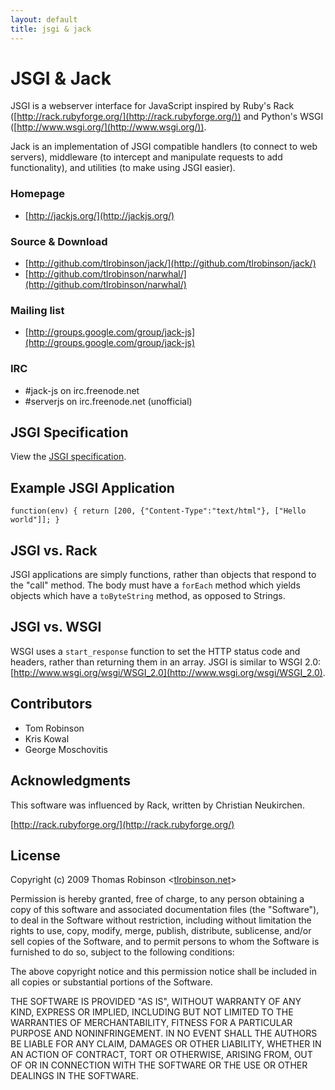 ```yaml
---
layout: default
title: jsgi & jack
---
```


JSGI & Jack
===========

JSGI is a webserver interface for JavaScript inspired by Ruby's Rack ([http://rack.rubyforge.org/](http://rack.rubyforge.org/)) and Python's WSGI ([http://www.wsgi.org/](http://www.wsgi.org/)).

Jack is an implementation of JSGI compatible handlers (to connect to web servers), middleware (to intercept and manipulate requests to add functionality), and utilities (to make using JSGI easier).

### Homepage

* [http://jackjs.org/](http://jackjs.org/)

### Source & Download

* [http://github.com/tlrobinson/jack/](http://github.com/tlrobinson/jack/)
* [http://github.com/tlrobinson/narwhal/](http://github.com/tlrobinson/narwhal/)

### Mailing list

* [http://groups.google.com/group/jack-js](http://groups.google.com/group/jack-js)

### IRC

* \#jack-js on irc.freenode.net
* \#serverjs on irc.freenode.net (unofficial)


JSGI Specification
------------------

View the [JSGI specification](http://jackjs.org/jsgi-spec.html).


Example JSGI Application
------------------------

    function(env) { return [200, {"Content-Type":"text/html"}, ["Hello world"]]; }


JSGI vs. Rack
-------------

JSGI applications are simply functions, rather than objects that respond to the "call" method. The body must have a `forEach` method which yields objects which have a `toByteString` method, as opposed to Strings.


JSGI vs. WSGI
-------------

WSGI uses a `start_response` function to set the HTTP status code and headers, rather than returning them in an array. JSGI is similar to WSGI 2.0: [http://www.wsgi.org/wsgi/WSGI_2.0](http://www.wsgi.org/wsgi/WSGI_2.0).


Contributors
------------

* Tom Robinson
* Kris Kowal
* George Moschovitis


Acknowledgments
---------------

This software was influenced by Rack, written by Christian Neukirchen.

[http://rack.rubyforge.org/](http://rack.rubyforge.org/)


License
-------

Copyright (c) 2009 Thomas Robinson <[tlrobinson.net](http://tlrobinson.net/)\>

Permission is hereby granted, free of charge, to any person obtaining a copy
of this software and associated documentation files (the "Software"), to
deal in the Software without restriction, including without limitation the
rights to use, copy, modify, merge, publish, distribute, sublicense, and/or
sell copies of the Software, and to permit persons to whom the Software is
furnished to do so, subject to the following conditions:

The above copyright notice and this permission notice shall be included in
all copies or substantial portions of the Software.

THE SOFTWARE IS PROVIDED "AS IS", WITHOUT WARRANTY OF ANY KIND, EXPRESS OR
IMPLIED, INCLUDING BUT NOT LIMITED TO THE WARRANTIES OF MERCHANTABILITY,
FITNESS FOR A PARTICULAR PURPOSE AND NONINFRINGEMENT. IN NO EVENT SHALL
THE AUTHORS BE LIABLE FOR ANY CLAIM, DAMAGES OR OTHER LIABILITY, WHETHER
IN AN ACTION OF CONTRACT, TORT OR OTHERWISE, ARISING FROM, OUT OF OR IN
CONNECTION WITH THE SOFTWARE OR THE USE OR OTHER DEALINGS IN THE SOFTWARE.

